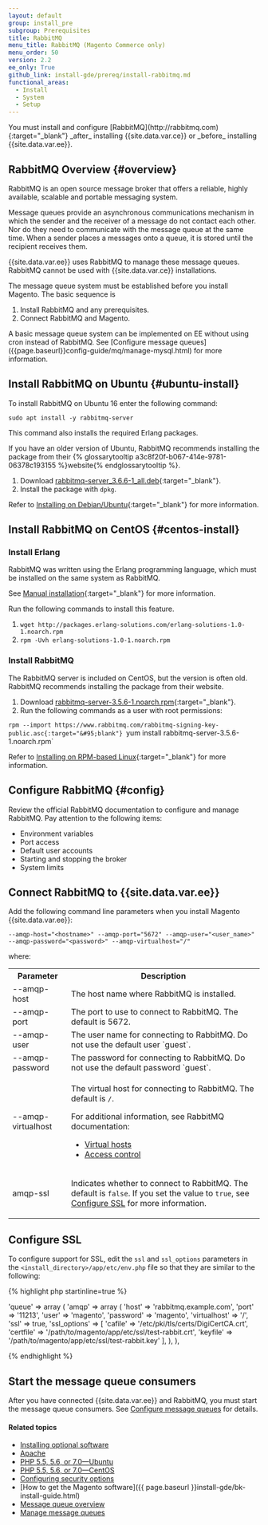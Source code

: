```yaml
---
layout: default
group: install_pre
subgroup: Prerequisites
title: RabbitMQ
menu_title: RabbitMQ (Magento Commerce only)
menu_order: 50
version: 2.2
ee_only: True
github_link: install-gde/prereq/install-rabbitmq.md
functional_areas:
  - Install
  - System
  - Setup
---
```


<div class="bs-callout bs-callout-warning" markdown="1">
You must install and configure [RabbitMQ](http://rabbitmq.com){:target="&#95;blank"} _after_ installing {{site.data.var.ce}} or _before_ installing {{site.data.var.ee}}.
</div>

## RabbitMQ Overview {#overview}

RabbitMQ is an open source message broker that offers a reliable, highly available, scalable and portable messaging system.

Message queues provide an asynchronous communications mechanism in which the sender and the receiver of a message do not contact each other. Nor do they need to communicate with the message queue at the same time. When a sender places a messages onto a queue, it is stored until the recipient receives them.

{{site.data.var.ee}} uses RabbitMQ to manage these message queues. RabbitMQ cannot be used with {{site.data.var.ce}} installations.

The message queue system must be established before you install Magento. The basic sequence is

1. Install RabbitMQ and any prerequisites.
2. Connect RabbitMQ and Magento.

<div class="bs-callout bs-callout-info" id="info" markdown="1">
A basic message queue system can be implemented on EE without using cron instead of RabbitMQ. See [Configure message queues]({{page.baseurl}}config-guide/mq/manage-mysql.html) for more information.
</div>

## Install RabbitMQ on Ubuntu {#ubuntu-install}

To install RabbitMQ on Ubuntu 16 enter the following command:

    sudo apt install -y rabbitmq-server

This command also installs the required Erlang packages.

If you have an older version of Ubuntu, RabbitMQ recommends installing the package from their {% glossarytooltip a3c8f20f-b067-414e-9781-06378c193155 %}website{% endglossarytooltip %}.

1. Download [rabbitmq-server_3.6.6-1_all.deb](https://www.rabbitmq.com/releases/rabbitmq-server/v3.6.6/rabbitmq-server_3.6.6-1_all.deb){:target="&#95;blank"}.
2. Install the package with `dpkg`.

Refer to [Installing on Debian/Ubuntu](https://www.rabbitmq.com/install-debian.html){:target="&#95;blank"} for more information.

## Install RabbitMQ on CentOS {#centos-install}

### Install Erlang
RabbitMQ was written using the Erlang programming language, which must be installed on the same system as RabbitMQ.

See [Manual installation](https://www.erlang-solutions.com/resources/download.html){:target="&#95;blank"} for more information.

Run the following commands to install this feature.

1. `wget http://packages.erlang-solutions.com/erlang-solutions-1.0-1.noarch.rpm`
2. `rpm -Uvh erlang-solutions-1.0-1.noarch.rpm`

### Install RabbitMQ
The RabbitMQ server is included on CentOS, but the version is often old. RabbitMQ recommends installing the package from their website.

1. Download [rabbitmq-server-3.5.6-1.noarch.rpm](https://www.rabbitmq.com/releases/rabbitmq-server/v3.5.6/rabbitmq-server-3.5.6-1.noarch.rpm){:target="&#95;blank"}.
2. Run the following commands as a user with root permissions:

`rpm --import https://www.rabbitmq.com/rabbitmq-signing-key-public.asc{:target="&#95;blank"}
`yum install rabbitmq-server-3.5.6-1.noarch.rpm`

Refer to [Installing on RPM-based Linux](https://www.rabbitmq.com/install-rpm.html){:target="&#95;blank"} for more information.

## Configure RabbitMQ {#config}
Review the official RabbitMQ documentation to configure and manage RabbitMQ. Pay attention to the following items:

* Environment variables
* Port access
* Default user accounts
* Starting and stopping the broker
* System limits

## Connect RabbitMQ to {{site.data.var.ee}}

Add the following command line parameters when you install Magento {{site.data.var.ee}}:

`--amqp-host="<hostname>" --amqp-port="5672" --amqp-user="<user_name>" --amqp-password="<password>" --amqp-virtualhost="/"`

where:

<table>
<tr>
<th>Parameter</th><th>Description</th>
</tr>
<tr>
<td>--amqp-host</td>
<td>The host name where RabbitMQ is installed.</td>
</tr>
<tr>
<td>--amqp-port</td>
<td>The port to use to connect to RabbitMQ. The default is 5672.</td>
</tr>
<tr>
<td>--amqp-user</td>
<td>The user name for connecting to RabbitMQ. Do not use the default user `guest`. </td>
</tr>
<tr>
<td>--amqp-password</td>
<td>The password for connecting to RabbitMQ. Do not use the default password `guest`. </td>
</tr>
<tr>
<td>--amqp-virtualhost</td>
<td><p>The virtual host for connecting to RabbitMQ. The default is <code>/</code>. </p>
<p>For additional information, see RabbitMQ documentation:</p>
<ul><li><a href="https://www.rabbitmq.com/vhosts.html" target="&#95;blank">Virtual hosts</a></li>
<li><a href="https://www.rabbitmq.com/access-control.html" target="&#95;blank">Access control</a></li></ul></td>
</tr>
<tr>
<td>amqp-ssl</td>
<td><p>Indicates whether to connect to RabbitMQ. The default is <code>false</code>. If you set the value to <code>true</code>, see <a href="#configure-ssl">Configure SSL</a> for more information.</p></td>
</tr>
</table>

## Configure SSL

To configure support for SSL, edit the `ssl` and `ssl_options` parameters in the `<install_directory>/app/etc/env.php` file so that they are similar to the following:

{% highlight php startinline=true %}

'queue' =>
  array (
    'amqp' =>
    array (
      'host' => 'rabbitmq.example.com',
      'port' => '11213',
      'user' => 'magento',
      'password' => 'magento',
      'virtualhost' => '/',
      'ssl' => true,
      'ssl_options' => [
            'cafile' =>  '/etc/pki/tls/certs/DigiCertCA.crt',
            'certfile' => '/path/to/magento/app/etc/ssl/test-rabbit.crt',
            'keyfile' => '/path/to/magento/app/etc/ssl/test-rabbit.key'
       ],
     ),
  ),

{% endhighlight %}

## Start the message queue consumers

After you have connected {{site.data.var.ee}} and RabbitMQ, you must start the message queue consumers. See [Configure message queues]({{page.baseurl}}config-guide/mq/manage-mysql.html) for details.

#### Related topics
*	[Installing optional software]({{page.baseurl}}install-gde/prereq/optional.html)
*	[Apache]({{page.baseurl}}install-gde/prereq/apache.html)
*	[PHP 5.5, 5.6, or 7.0&mdash;Ubuntu]({{page.baseurl}}install-gde/prereq/php-ubuntu.html)
*	[PHP 5.5, 5.6, or 7.0&mdash;CentOS]({{page.baseurl}}install-gde/prereq/php-centos.html)
*	[Configuring security options]({{page.baseurl}}install-gde/prereq/security.html)
*	[How to get the Magento software]({{ page.baseurl }}install-gde/bk-install-guide.html)
*	[Message queue overview]({{page.baseurl}}config-guide/mq/rabbitmq-overview.html)
*	[Manage message queues]({{page.baseurl}}config-guide/mq/manage-mysql.html)
